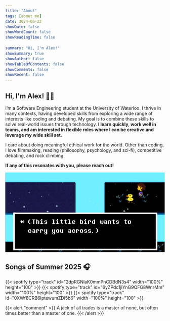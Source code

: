 ```yaml
---
title: "About"
tags: [about me]
date: 2024-06-22
showDate: false
showWordCount: false
showReadingTime: false

summary: "Hi, I'm Alex!"
showSummary: true
showAuthor: false
showTableOfContents: false
showComments: false
showRecent: false
---
```


## Hi, I'm Alex! 👋🐤

I’m a Software Engineering student at the University of Waterloo. I thrive in many contexts, having developed skills from exploring a wide range of interests like coding and debating. My goal is to combine these skills to solve real-world issues through technology. **I learn quickly, work well in teams, and am interested in flexible roles where I can be creative and leverage my wide skill set.**

I care about doing meaningful ethical work for the world. Other than coding, I love filmmaking, reading (philosophy, psychology, and sci-fi), competitive debating, and rock climbing.

**If any of this resonates with you, please reach out!**

![Bird That Carries You Over A Disproportionately Small Gap](bird.png "&quot;Bird That Carries You Over A Disproportionately Small Gap&quot; from Undertale that inspired my online avatar")

## Songs of Summer 2025 🎧
{{< spotify type="track" id="2dpRGNlaK0mmPhCDBdN3s4" width="100%" height="100" >}}
{{< spotify type="track" id="6yZPdc1jlYnG9QFG8WnrMm" width="100%" height="100" >}}
{{< spotify type="track" id="0XWf8CRB6IptewumZDi5b6" width="100%" height="100" >}}

{{< alert "comment" >}}
A jack of all trades is a master of none, but often times better than a master of one.
{{< /alert >}}